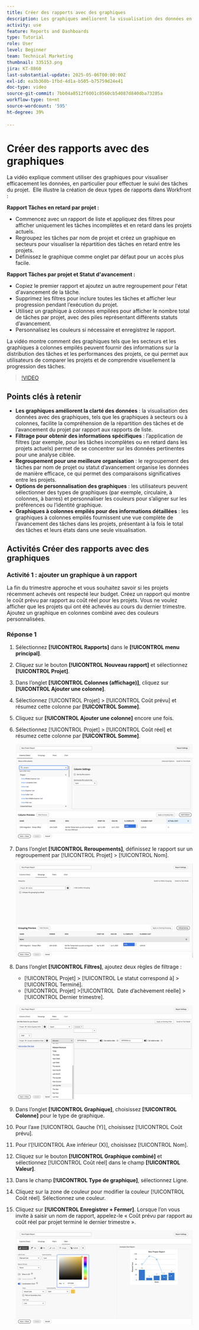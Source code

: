 ```yaml
---
title: Créer des rapports avec des graphiques
description: Les graphiques améliorent la visualisation des données en organisant les informations sur les données par le biais de filtres, de regroupements et de formats de colonnes empilés personnalisables, ce qui rend l’analyse plus claire et plus exploitable.
activity: use
feature: Reports and Dashboards
type: Tutorial
role: User
level: Beginner
team: Technical Marketing
thumbnail: 335153.png
jira: KT-8860
last-substantial-update: 2025-05-06T00:00:00Z
exl-id: ea3b360b-1fbd-4d1a-b505-b75759d24e41
doc-type: video
source-git-commit: 7bb04a8512f6001c8560cb54087d840dba73285a
workflow-type: tm+mt
source-wordcount: '595'
ht-degree: 39%

---
```


# Créer des rapports avec des graphiques

La vidéo explique comment utiliser des graphiques pour visualiser efficacement les données, en particulier pour effectuer le suivi des tâches du projet. &#x200B; Elle illustre la création de deux types de rapports dans Workfront :

**Rapport Tâches en retard par projet :**

* Commencez avec un rapport de liste et appliquez des filtres pour afficher uniquement les tâches incomplètes et en retard dans les projets actuels. &#x200B;
* Regroupez les tâches par nom de projet et créez un graphique en secteurs pour visualiser la répartition des tâches en retard entre les projets. &#x200B;
* Définissez le graphique comme onglet par défaut pour un accès plus facile. &#x200B;

**Rapport Tâches par projet et Statut d&#39;avancement :**

* Copiez le premier rapport et ajoutez un autre regroupement pour l&#39;état d&#39;avancement de la tâche.
* Supprimez les filtres pour inclure toutes les tâches et afficher leur progression pendant l’exécution du projet.
* Utilisez un graphique à colonnes empilées pour afficher le nombre total de tâches par projet, avec des piles représentant différents statuts d’avancement.
* Personnalisez les couleurs si nécessaire et enregistrez le rapport.

La vidéo montre comment des graphiques tels que les secteurs et les graphiques à colonnes empilés peuvent fournir des informations sur la distribution des tâches et les performances des projets, ce qui permet aux utilisateurs de comparer les projets et de comprendre visuellement la progression des tâches. &#x200B;

>[!VIDEO](https://video.tv.adobe.com/v/335155/?quality=12&learn=on)

## Points clés à retenir

* **Les graphiques améliorent la clarté des données** : la visualisation des données avec des graphiques, tels que les graphiques à secteurs ou à colonnes, facilite la compréhension de la répartition des tâches et de l’avancement du projet par rapport aux rapports de liste. &#x200B;
* **Filtrage pour obtenir des informations spécifiques** : l’application de filtres (par exemple, pour les tâches incomplètes ou en retard dans les projets actuels) permet de se concentrer sur les données pertinentes pour une analyse ciblée. &#x200B;
* **Regroupement pour une meilleure organisation** : le regroupement des tâches par nom de projet ou statut d’avancement organise les données de manière efficace, ce qui permet des comparaisons significatives entre les projets. &#x200B;
* **Options de personnalisation des graphiques** : les utilisateurs peuvent sélectionner des types de graphiques (par exemple, circulaire, à colonnes, à barres) et personnaliser les couleurs pour s’aligner sur les préférences ou l’identité graphique. &#x200B;
* **Graphiques à colonnes empilés pour des informations détaillées** : les graphiques à colonnes empilés fournissent une vue complète de l’avancement des tâches dans les projets, présentant à la fois le total des tâches et leurs états dans une seule visualisation.


## Activités Créer des rapports avec des graphiques

### Activité 1 : ajouter un graphique à un rapport

La fin du trimestre approche et vous souhaitez savoir si les projets récemment achevés ont respecté leur budget. Créez un rapport qui montre le coût prévu par rapport au coût réel pour les projets. Vous ne voulez afficher que les projets qui ont été achevés au cours du dernier trimestre. Ajoutez un graphique en colonnes combiné avec des couleurs personnalisées.

### Réponse 1

1. Sélectionnez **[!UICONTROL Rapports]** dans le **[!UICONTROL menu principal]**.
1. Cliquez sur le bouton **[!UICONTROL Nouveau rapport]** et sélectionnez **[!UICONTROL Projet]**.
1. Dans l’onglet **[!UICONTROL Colonnes (affichage)]**, cliquez sur **[!UICONTROL Ajouter une colonne]**.
1. Sélectionnez [!UICONTROL Projet] > [!UICONTROL Coût prévu] et résumez cette colonne par **[!UICONTROL Somme]**.
1. Cliquez sur **[!UICONTROL Ajouter une colonne]** encore une fois.
1. Sélectionnez [!UICONTROL Projet] > [!UICONTROL Coût réel] et résumez cette colonne par **[!UICONTROL Somme]**.

   ![Image de l’écran d’ajout de colonnes à un rapport](assets/chart-report-columns.png)

1. Dans l’onglet **[!UICONTROL Reroupements]**, définissez le rapport sur un regroupement par [!UICONTROL Projet] > [!UICONTROL Nom].

   ![Image de l’écran d’ajout de groupes à un rapport](assets/chart-report-groupings.png)

1. Dans l’onglet **[!UICONTROL Filtres]**, ajoutez deux règles de filtrage :

   * [!UICONTROL Projet] > [!UICONTROL Le statut correspond à] > [!UICONTROL Terminé].
   * [!UICONTROL Projet] >[!UICONTROL &#x200B; Date d’achèvement réelle] > [!UICONTROL Dernier trimestre].

   ![Image de l’écran d’ajout de filtres à un rapport](assets/chart-report-filters.png)

1. Dans l’onglet **[!UICONTROL Graphique]**, choisissez **[!UICONTROL Colonne]** pour le type de graphique.
1. Pour l’axe [!UICONTROL Gauche (Y)], choisissez [!UICONTROL Coût prévu].
1. Pour l’[!UICONTROL Axe inférieur (X)], choisissez [!UICONTROL Nom].
1. Cliquez sur le bouton **[!UICONTROL Graphique combiné]** et sélectionnez [!UICONTROL Coût réel] dans le champ **[!UICONTROL Valeur]**.
1. Dans le champ **[!UICONTROL Type de graphique]**, sélectionnez Ligne.
1. Cliquez sur la zone de couleur pour modifier la couleur [!UICONTROL Coût réel]. Sélectionnez une couleur.
1. Cliquez sur **[!UICONTROL Enregistrer + Fermer]**. Lorsque l’on vous invite à saisir un nom de rapport, appelez-le « Coût prévu par rapport au coût réel par projet terminé le dernier trimestre ».

   ![Image de l’écran d’ajout d’un graphique à un rapport](assets/chart-report-chart.png)
